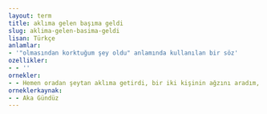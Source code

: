 ```yaml
---
layout: term
title: aklıma gelen başıma geldi
slug: aklima-gelen-basima-geldi
lisan: Türkçe
anlamlar:
- '"olmasından korktuğum şey oldu" anlamında kullanılan bir söz'
ozellikler:
- - ''
ornekler:
- - Hemen oradan şeytan aklıma getirdi, bir iki kişinin ağzını aradım, aklıma gelen başıma geldi.
orneklerkaynak:
- - Aka Gündüz
---
```

